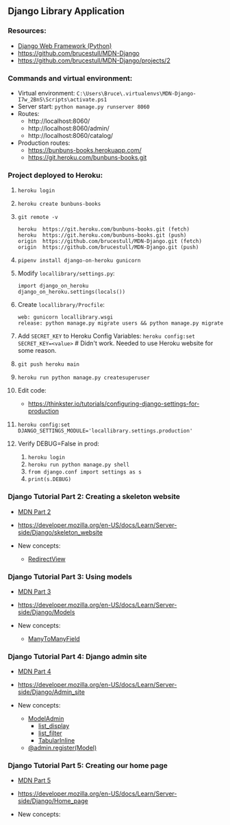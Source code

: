 ## Django Library Application

### Resources:
* [Django Web Framework (Python)](https://developer.mozilla.org/en-US/docs/Learn/Server-side/Django)
* https://github.com/brucestull/MDN-Django
* https://github.com/brucestull/MDN-Django/projects/2

### Commands and virtual environment:
* Virtual environment: `C:\Users\Bruce\.virtualenvs\MDN-Django-I7w_2BnS\Scripts\activate.ps1`
* Server start: `python manage.py runserver 8060`
* Routes:
    * http://localhost:8060/
    * http://localhost:8060/admin/
    * http://localhost:8060/catalog/
* Production routes:
    * https://bunbuns-books.herokuapp.com/
    * https://git.heroku.com/bunbuns-books.git


### Project deployed to Heroku:

1. `heroku login`

1. `heroku create bunbuns-books`

1. `git remote -v`
    ```
    heroku  https://git.heroku.com/bunbuns-books.git (fetch)
    heroku  https://git.heroku.com/bunbuns-books.git (push)
    origin  https://github.com/brucestull/MDN-Django.git (fetch)
    origin  https://github.com/brucestull/MDN-Django.git (push)
    ```

1. `pipenv install django-on-heroku gunicorn`

1. Modify `locallibrary/settings.py`:
    ```
    import django_on_heroku
    django_on_heroku.settings(locals())
    ```

1. Create `locallibrary/Procfile`:
    ```
    web: gunicorn locallibrary.wsgi
    release: python manage.py migrate users && python manage.py migrate
    ```

1. Add `SECRET_KEY` to Heroku Config Variables:
`heroku config:set SECRET_KEY=<value>` # Didn't work. Needed to use Heroku website for some reason.

1. `git push heroku main`

1. `heroku run python manage.py createsuperuser`

1. Edit code:
    * https://thinkster.io/tutorials/configuring-django-settings-for-production

1. `heroku config:set DJANGO_SETTINGS_MODULE='locallibrary.settings.production'`

1. Verify DEBUG=False in prod:
    1. `heroku login`
    1. `heroku run python manage.py shell`
    1. `from django.conf import settings as s`
    1. `print(s.DEBUG)`

### Django Tutorial Part 2: Creating a skeleton website
* [MDN Part 2](https://github.com/brucestull/MDN-Django/issues/8)
* https://developer.mozilla.org/en-US/docs/Learn/Server-side/Django/skeleton_website

* New concepts:
    * [RedirectView](https://docs.djangoproject.com/en/4.0/ref/class-based-views/base/#redirectview)

### Django Tutorial Part 3: Using models
* [MDN Part 3](https://github.com/brucestull/MDN-Django/issues/10)
* https://developer.mozilla.org/en-US/docs/Learn/Server-side/Django/Models

* New concepts:
    * [ManyToManyField](https://docs.djangoproject.com/en/4.0/topics/db/examples/many_to_many/)

### Django Tutorial Part 4: Django admin site
* [MDN Part 4](https://github.com/brucestull/MDN-Django/issues/16)
* https://developer.mozilla.org/en-US/docs/Learn/Server-side/Django/Admin_site

* New concepts:
    * [ModelAdmin](https://docs.djangoproject.com/en/4.0/ref/contrib/admin/#modeladmin-objects)
        * [list_display](https://stackoverflow.com/a/59587324/10958667)
        * [list_filter](https://developer.mozilla.org/en-US/docs/Learn/Server-side/Django/Admin_site#add_list_filters)
        * [TabularInline](https://docs.djangoproject.com/en/4.0/ref/contrib/admin/#django.contrib.admin.TabularInline)
    * [@admin.register(Model)](https://docs.djangoproject.com/en/4.0/ref/contrib/admin/#the-register-decorator)

### Django Tutorial Part 5: Creating our home page
* [MDN Part 5](https://github.com/brucestull/MDN-Django/issues/21)
* https://developer.mozilla.org/en-US/docs/Learn/Server-side/Django/Home_page

* New concepts:
